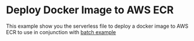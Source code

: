 # Deploy Docker Image to AWS ECR #

This example show you the serverless file to deploy a docker image to AWS ECR to use in conjunction with [batch example](https://bitbucket.org/DanBranch/batch-s3-transfer/src/master/)
